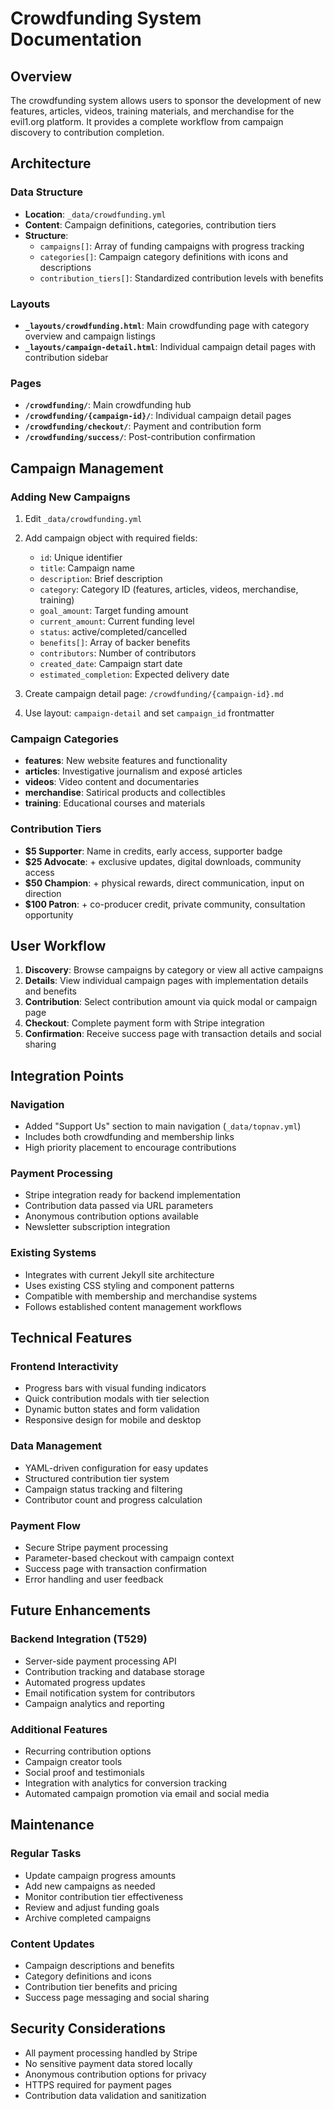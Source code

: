 # Crowdfunding System Documentation

## Overview
The crowdfunding system allows users to sponsor the development of new features, articles, videos, training materials, and merchandise for the evil1.org platform. It provides a complete workflow from campaign discovery to contribution completion.

## Architecture

### Data Structure
- **Location**: `_data/crowdfunding.yml`
- **Content**: Campaign definitions, categories, contribution tiers
- **Structure**: 
  - `campaigns[]`: Array of funding campaigns with progress tracking
  - `categories[]`: Campaign category definitions with icons and descriptions  
  - `contribution_tiers[]`: Standardized contribution levels with benefits

### Layouts
- **`_layouts/crowdfunding.html`**: Main crowdfunding page with category overview and campaign listings
- **`_layouts/campaign-detail.html`**: Individual campaign detail pages with contribution sidebar

### Pages
- **`/crowdfunding/`**: Main crowdfunding hub
- **`/crowdfunding/{campaign-id}/`**: Individual campaign detail pages
- **`/crowdfunding/checkout/`**: Payment and contribution form
- **`/crowdfunding/success/`**: Post-contribution confirmation

## Campaign Management

### Adding New Campaigns
1. Edit `_data/crowdfunding.yml`
2. Add campaign object with required fields:
   - `id`: Unique identifier
   - `title`: Campaign name
   - `description`: Brief description
   - `category`: Category ID (features, articles, videos, merchandise, training)
   - `goal_amount`: Target funding amount
   - `current_amount`: Current funding level
   - `status`: active/completed/cancelled
   - `benefits[]`: Array of backer benefits
   - `contributors`: Number of contributors
   - `created_date`: Campaign start date
   - `estimated_completion`: Expected delivery date

3. Create campaign detail page: `/crowdfunding/{campaign-id}.md`
4. Use layout: `campaign-detail` and set `campaign_id` frontmatter

### Campaign Categories
- **features**: New website features and functionality
- **articles**: Investigative journalism and exposé articles  
- **videos**: Video content and documentaries
- **merchandise**: Satirical products and collectibles
- **training**: Educational courses and materials

### Contribution Tiers
- **$5 Supporter**: Name in credits, early access, supporter badge
- **$25 Advocate**: + exclusive updates, digital downloads, community access
- **$50 Champion**: + physical rewards, direct communication, input on direction
- **$100 Patron**: + co-producer credit, private community, consultation opportunity

## User Workflow

1. **Discovery**: Browse campaigns by category or view all active campaigns
2. **Details**: View individual campaign pages with implementation details and benefits
3. **Contribution**: Select contribution amount via quick modal or campaign page
4. **Checkout**: Complete payment form with Stripe integration
5. **Confirmation**: Receive success page with transaction details and social sharing

## Integration Points

### Navigation
- Added "Support Us" section to main navigation (`_data/topnav.yml`)
- Includes both crowdfunding and membership links
- High priority placement to encourage contributions

### Payment Processing
- Stripe integration ready for backend implementation
- Contribution data passed via URL parameters
- Anonymous contribution options available
- Newsletter subscription integration

### Existing Systems
- Integrates with current Jekyll site architecture
- Uses existing CSS styling and component patterns
- Compatible with membership and merchandise systems
- Follows established content management workflows

## Technical Features

### Frontend Interactivity
- Progress bars with visual funding indicators
- Quick contribution modals with tier selection
- Dynamic button states and form validation
- Responsive design for mobile and desktop

### Data Management
- YAML-driven configuration for easy updates
- Structured contribution tier system
- Campaign status tracking and filtering
- Contributor count and progress calculation

### Payment Flow
- Secure Stripe payment processing
- Parameter-based checkout with campaign context
- Success page with transaction confirmation
- Error handling and user feedback

## Future Enhancements

### Backend Integration (T529)
- Server-side payment processing API
- Contribution tracking and database storage
- Automated progress updates
- Email notification system for contributors
- Campaign analytics and reporting

### Additional Features
- Recurring contribution options
- Campaign creator tools
- Social proof and testimonials
- Integration with analytics for conversion tracking
- Automated campaign promotion via email and social media

## Maintenance

### Regular Tasks
- Update campaign progress amounts
- Add new campaigns as needed
- Monitor contribution tier effectiveness
- Review and adjust funding goals
- Archive completed campaigns

### Content Updates
- Campaign descriptions and benefits
- Category definitions and icons
- Contribution tier benefits and pricing
- Success page messaging and social sharing

## Security Considerations
- All payment processing handled by Stripe
- No sensitive payment data stored locally
- Anonymous contribution options for privacy
- HTTPS required for payment pages
- Contribution data validation and sanitization